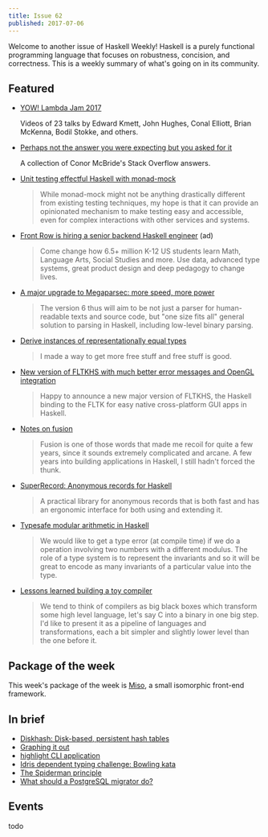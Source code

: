 ```yaml
---
title: Issue 62
published: 2017-07-06
---
```


Welcome to another issue of Haskell Weekly!
Haskell is a purely functional programming language that focuses on robustness, concision, and correctness.
This is a weekly summary of what's going on in its community.

## Featured

-   [YOW! Lambda Jam 2017](https://www.youtube.com/playlist?list=PLIpl4GKFQR6dqCNb2J0eQFR21Lwnk4I86)

    Videos of 23 talks by Edward Kmett, John Hughes, Conal Elliott, Brian McKenna, Bodil Stokke, and others.

-   [Perhaps not the answer you were expecting but you asked for it](https://personal.cis.strath.ac.uk/conor.mcbride/so-pigworker.pdf)

    A collection of Conor McBride's Stack Overflow answers.

-   [Unit testing effectful Haskell with monad-mock](https://lexi-lambda.github.io/blog/2017/06/29/unit-testing-effectful-haskell-with-monad-mock/)

    > While monad-mock might not be anything drastically different from existing testing techniques, my hope is that it can provide an opinionated mechanism to make testing easy and accessible, even for complex interactions with other services and systems.

-   [Front Row is hiring a senior backend Haskell engineer](https://frontrow.workable.com/j/463B843754) (ad)

    > Come change how 6.5+ million K-12 US students learn Math, Language Arts, Social Studies and more. Use data, advanced type systems, great product design and deep pedagogy to change lives.

-   [A major upgrade to Megaparsec: more speed, more power](https://markkarpov.com/post/megaparsec-more-speed-more-power.html)

    > The version 6 thus will aim to be not just a parser for human-readable texts and source code, but "one size fits all" general solution to parsing in Haskell, including low-level binary parsing.

-   [Derive instances of representationally equal types](https://gist.github.com/Icelandjack/d258b88a0e0b3be2c0b3711fdd833045/fe806ce795006be545833742dd1bdcdc31738ca5)

    > I made a way to get more free stuff and free stuff is good.

-   [New version of FLTKHS with much better error messages and OpenGL integration](https://np.reddit.com/r/haskell/comments/6l85uj/announcement_new_version_of_fltkhs_with_much/)

    > Happy to announce a new major version of FLTKHS, the Haskell binding to the FLTK for easy native cross-platform GUI apps in Haskell.

-   [Notes on fusion](http://teh.id.au/posts/2017/06/30/notes-on-fusion/index.html)

    > Fusion is one of those words that made me recoil for quite a few years, since it sounds extremely complicated and arcane. A few years into building applications in Haskell, I still hadn't forced the thunk.

-   [SuperRecord: Anonymous records for Haskell](https://www.athiemann.net/2017/07/02/superrecord.html)

    > A practical library for anonymous records that is both fast and has an ergonomic interface for both using and extending it.

-   [Typesafe modular arithmetic in Haskell](https://rkrishnan.org/posts/2017-06-20-typesafe-modulus-in-haskell.html)

    > We would like to get a type error (at compile time) if we do a operation involving two numbers with a different modulus. The role of a type system is to represent the invariants and so it will be great to encode as many invariants of a particular value into the type.

-   [Lessons learned building a toy compiler](https://jaseemabid.github.io/2017/07/04/compiler.html)

    > We tend to think of compilers as big black boxes which transform some high level language, let's say C into a binary in one big step. I'd like to present it as a pipeline of languages and transformations, each a bit simpler and slightly lower level than the one before it.

## Package of the week

This week's package of the week is [Miso](https://hackage.haskell.org/package/miso-0.1.2.0),
a small isomorphic front-end framework.

## In brief

-   [Diskhash: Disk-based, persistent hash tables](https://metarabbit.wordpress.com/2017/06/30/ann-diskhash-disk-based-persistent-hash-tables/)
-   [Graphing it out](https://mmhaskell.com/blog/2017/6/21/graphing-it-out)
-   [highlight CLI application](https://functor.tokyo/blog/2017-07-01-highlight)
-   [Idris dependent typing challenge: Bowling kata](https://deque.blog/2017/07/01/idris-bowling-kata/)
-   [The Spiderman principle](https://www.snoyman.com/blog/2017/07/the-spiderman-principle)
-   [What should a PostgreSQL migrator do?](https://medium.com/@jonathangfischoff/what-should-a-postgresql-migrator-do-47fd34804be)

## Events

todo
